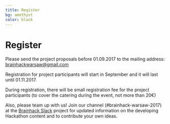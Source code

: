 ```yaml
---
title: Register
bg: amethyst
color: black
---
```


# Register

Please send the project proposals before 01.09.2017 to the mailing address: [brainhackwarsaw@gmail.com](mailto:brainhackwarsaw@gmail.com)
 
Registration for project participants will start in September and it will last until 01.11.2017.

During registration, there will be small  registration fee for the project participants (to cover the catering during the event, not more than 20€)

Also, please team up with us! Join our channel (#brainhack-warsaw-2017) at  the [Brainhack Slack](https://brainhack-slack-invite.herokuapp.com/) project for updated information on the developing Hackathon content and to contribute your own ideas.
